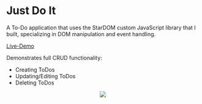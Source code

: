 # Just Do It

A To-Do application that uses the StarDOM custom JavaScript library that I built, specializing in DOM manipulation and event handling.

[Live-Demo](http://www.christopheradamlee.com/JustDoIt/)

Demonstrates full CRUD functionality:
- Creating ToDos
- Updating/Editing ToDos
- Deleting ToDos

<div style="text-align: center; display: flex; justify-content: center; align-items: center;">
  <img src="./screenshots/justdoit.gif"></img>
</div>

